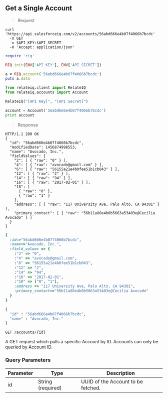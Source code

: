 ## Get a Single Account

> Request

```shell
curl 'https://api.salesforceiq.com/v2/accounts/56abd666e4b07f4066b7bcdc'
  -X GET
  -u $API_KEY:$API_SECRET
  -H 'Accept: application/json'
```

```ruby
require 'riq'

RIQ.init(ENV['API_KEY'], ENV['API_SECRET'])

a = RIQ.account('56abd666e4b07f4066b7bcdc')
puts a.data
```

```python
from relateiq.client import RelateIQ
from relateiq.accounts import Account

RelateIQ("[API Key]", "[API Secret]")

account = Account('56abd666e4b07f4066b7bcdc')
print account
```

> Response

```shell
HTTP/1.1 200 OK
{
  "id": "56abd666e4b07f4066b7bcdc",
  "modifiedDate": 1456874998553,
  "name": "Avocado, Inc.",
  "fieldValues": {
    "2": [ { "raw": "0" } ],                       
    "4": [ { "raw": "avocado@gmail.com" } ],
    "6": [ { "raw": "56155a21e4b0fee51b1cb043" } ],
    "12": [ { "raw": "2" } ],
    "14": [ { "raw": "94" } ],
    "16": [ { "raw": "2017-02-01" } ],
    "18": [ 
      { "raw": "0" },
      { "raw": "1" }
    ],
    "address": [ { "raw": "117 University Ave, Palo Alto, CA 94301" } ],
    "primary_contact": [ { "raw": "56b11a80e4b0b5663a53403e@Cecilia Avocado" } ]
  }
}
```

```ruby
{ 
  :id=>"56abd666e4b07f4066b7bcdc", 
  :name=>"Avocado, Inc.", 
  :field_values => {    
    :"2" => "0", 
    :"4" => "avocado@gmail.com", 
    :"6" => "56155a21e4b0fee51b1cb043",     
    :"12" => "2", 
    :"14" => "94",     
    :"16" => "2017-02-01",     
    :"18" => ["0", "1"], 
    :address => "117 University Ave, Palo Alto, CA 94301", 
    :primary_contact=>"56b11a80e4b0b5663a53403e@Cecilia Avocado"
  }
}
```

```python
{
  "id" : "56abd666e4b07f4066b7bcdc",
  "name" : "Avocado, Inc."
}
```

`GET /accounts/{id}`

A GET request which pulls a specific Account by ID. Accounts can only be queried by Account ID.

### Query Parameters
Parameter | Type | Description
--------- | ------- | -----------
id | String (required) | UUID of the Account to be fetched.